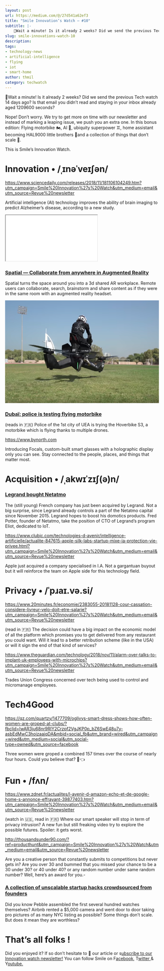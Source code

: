 ```yaml
---
layout: post
url: https://medium.com/@/27d541a62ef3
title: "Smile Innovation’s Watch — #10"
subtitle: |-
    🤔Wait a minute! Is it already 2 weeks? Did we send the previous Tech watch 14 days ago? Is that email you didn’t read and staying in your…
slug: smile-innovations-watch-10
description:
tags:
- technology-news
- artificial-intelligence
- flying
- iot
- smart-home
author: thmil
category: techwatch
---
```


🤔Wait a minute! Is it already 2 weeks? Did we send the previous Tech watch 14 days ago? Is that email you didn’t read and staying in your inbox already aged 1209600 seconds?

Nope! Don’t worry. We try to get more on time with our newsletter and instead of marking a leaping issue, we push you an extra one. In this bonus edition: Flying motorbike 🏍, AI 🧠, ubiquity superpower ♊️, home assistant becoming HAL9000 little brothers 🤖and a collection of things that don’t scale 📶.

This is Smile’s Innovation Watch.

# Innovation • /ˌɪnəˈveɪʃən/

https://www.sciencedaily.com/releases/2018/11/181106104249.htm?utm_campaign=Smile%20Innovation%27s%20Watch&utm_medium=email&utm_source=Revue%20newsletter

Artificial intelligence (AI) technology improves the ability of brain imaging to predict Alzheimer’s disease, according to a new study.

<iframe src="/assets/images/posts/6f937e38c913edd6b1da10dc3b187a81.html"></iframe>

### [Spatial — Collaborate from anywhere in Augmented Reality](https://spatial.is/?ref=producthunt&utm_campaign=Smile%20Innovation%27s%20Watch&utm_medium=email&utm_source=Revue%20newsletter)

Spatial turns the space around you into a 3d shared AR workplace. Remote users can collaborate, search, brainstorm and share content as if they were in the same room with an augmented reality headset.

![](/assets/images/posts/0*7Gr3KgSpL15c0LK1.png)

### [**Dubaï: police is testing flying motorbike**](https://www.rtl.fr/actu/futur/video-dubai-les-policiers-essayent-une-moto-volante-7795614069?utm_campaign=Smile%20Innovation%27s%20Watch&utm_medium=email&utm_source=Revue%20newsletter)

(reads in 🇫🇷) Police of the 1st city of UEA is trying the Hoverbike S3, a motorbike which is flying thanks to multiple drones.

https://www.bynorth.com

Introducing Focals, custom-built smart glasses with a holographic display only you can see. Stay connected to the people, places, and things that matter most.

# Acquisition • /ˌakwɪˈzɪʃ(ə)n/

### [Legrand bought Netatmo](https://www.nextinpact.com/brief/legrand-se-paie-netatmo-6575.htm?utm_campaign=lebrief&utm_medium=twitter&utm_source=dlvr.it)

The (still young) French company has just been acquired by Legrand. Not a big surprise, since Legrand already controls a part of the Netatmo capital since November 2015. Legrand hopes to boost his domotics products. Fred Potter, founder of Netatmo, take the position of CTO of Legrand’s program Eliot, dedicated to IoT.

https://www.clubic.com/technologies-d-avenir/intelligence-artificielle/actualite-847615-apple-silk-labs-startup-mixe-ia-protection-vie-privee.html?utm_campaign=Smile%20Innovation%27s%20Watch&utm_medium=email&utm_source=Revue%20newsletter

Apple just acquired a company specialised in I.A. Not a gargantuan buyout but it will reinforce the team on Apple side for this technology field.

# Privacy • /ˈpɹaɪ.və.si/

https://www.20minutes.fr/economie/2383055-20181128-cour-cassation-considere-livreur-velo-doit-etre-salarie?utm_campaign=Smile%20Innovation%27s%20Watch&utm_medium=email&utm_source=Revue%20newsletter

(read in 🇫🇷) The decision could have a big impact on the economic model of all the platform which promises you to get delivered from any restaurant you could want. Will it lead to a better retribution scheme (like in the USA) or will it sign the end of that kind of services?

https://www.theguardian.com/technology/2018/nov/11/alarm-over-talks-to-implant-uk-employees-with-microchips?utm_campaign=Smile%20Innovation%27s%20Watch&utm_medium=email&utm_source=Revue%20newsletter

Trades Union Congress concerned over tech being used to control and micromanage employees.

# Tech4Good

https://qz.com/quartzy/1477709/oglivys-smart-dress-shows-how-often-women-are-groped-at-clubs/?fbclid=IwAR3ju68nr9RIY2Crzpf2VgJKP0p_bZ6SwE48u7y-asbEdMwC3hoizaajqDA&mbid=social_fb&utm_brand=wired&utm_campaign=wired&utm_medium=social&utm_social-type=owned&utm_source=facebook

Three women were groped a combined 157 times over the course of nearly four hours. Could you believe that? 👗👈

# Fun • /fʌn/

https://www.zdnet.fr/actualites/l-avenir-d-amazon-echo-et-de-google-home-s-annonce-effrayant-39877403.htm?utm_campaign=Smile%20Innovation%27s%20Watch&utm_medium=email&utm_source=Revue%20newsletter

(watch in 🇺🇸, read in 🇫🇷) Where our smart speaker will stop in term of privacy intrusion? A new fun but still freaking video try to explore the possible futures. Spoiler: it gets worst.

http://thousandsunder90.com/?ref=producthunt&utm_campaign=Smile%20Innovation%27s%20Watch&utm_medium=email&utm_source=Revue%20newsletter

Are you a creative person that constantly submits to competitions but never gets in? Are you over 30 and bummed that you missed your chance to be a 30 under 30? or 40 under 40? or any random number under same random number? Well, here’s an award for you.-

### [**A collection of unscalable startup hacks crowdsourced from founders**](https://dothingsthatdontscale.com/?ref=producthunt&utm_campaign=Smile%20Innovation%27s%20Watch&utm_medium=email&utm_source=Revue%20newsletter)

Did you know Pebble assembled the first several hundred watches themselves? Airbnb rented a $5,000 camera and went door to door taking pro pictures of as many NYC listing as possible? Some things don’t scale. But does it mean they are worthless?

# That’s all folks !

Did you enjoyed it? If so don’t hesitate to 👏 our article or s[ubscribe to our Innovation watch newsletter!](https://www.getrevue.co/profile/smileinnovation)
You can follow Smile on F[acebook,](https://www.facebook.com/smileopensource) T[witter ](https://www.twitter.com/GroupeSmile)& Y[outube.](http://www.youtube.com/user/SmileOpenSource)


